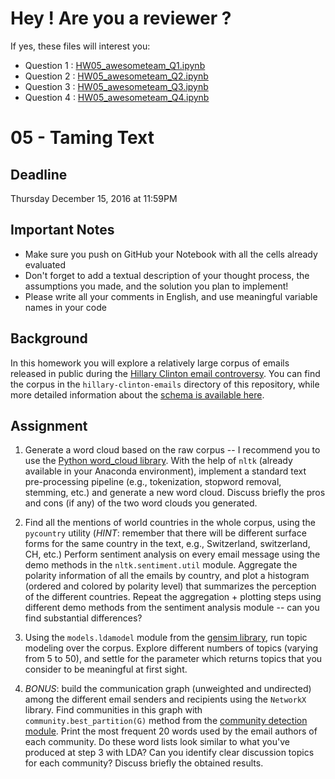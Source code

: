# Hey ! Are you a reviewer ?
If yes, these files will interest you:
- Question 1 : [HW05_awesometeam_Q1.ipynb](HW05_awesometeam_Q1.ipynb)
- Question 2 : [HW05_awesometeam_Q2.ipynb](HW05_awesometeam_Q2.ipynb)
- Question 3 : [HW05_awesometeam_Q3.ipynb](HW05_awesometeam_Q3.ipynb)
- Question 4 : [HW05_awesometeam_Q4.ipynb](HW05_awesometeam_Q4.ipynb)

# 05 - Taming Text

## Deadline
Thursday December 15, 2016 at 11:59PM

## Important Notes
* Make sure you push on GitHub your Notebook with all the cells already evaluated
* Don't forget to add a textual description of your thought process, the assumptions you made, and the solution
you plan to implement!
* Please write all your comments in English, and use meaningful variable names in your code

## Background
In this homework you will explore a relatively large corpus of emails released in public during the
[Hillary Clinton email controversy](https://en.wikipedia.org/wiki/Hillary_Clinton_email_controversy).
You can find the corpus in the `hillary-clinton-emails` directory of this repository, while more detailed information 
about the [schema is available here](https://www.kaggle.com/kaggle/hillary-clinton-emails).

## Assignment
1. Generate a word cloud based on the raw corpus -- I recommend you to use the [Python word_cloud library](https://github.com/amueller/word_cloud).
With the help of `nltk` (already available in your Anaconda environment), implement a standard text pre-processing 
pipeline (e.g., tokenization, stopword removal, stemming, etc.) and generate a new word cloud. Discuss briefly the pros and
cons (if any) of the two word clouds you generated.

2. Find all the mentions of world countries in the whole corpus, using the `pycountry` utility (*HINT*: remember that
there will be different surface forms for the same country in the text, e.g., Switzerland, switzerland, CH, etc.)
Perform sentiment analysis on every email message using the demo methods in the `nltk.sentiment.util` module. Aggregate 
the polarity information of all the emails by country, and plot a histogram (ordered and colored by polarity level)
that summarizes the perception of the different countries. Repeat the aggregation + plotting steps using different demo
methods from the sentiment analysis module -- can you find substantial differences?

3. Using the `models.ldamodel` module from the [gensim library](https://radimrehurek.com/gensim/index.html), run topic
modeling over the corpus. Explore different numbers of topics (varying from 5 to 50), and settle for the parameter which
returns topics that you consider to be meaningful at first sight.

4. *BONUS*: build the communication graph (unweighted and undirected) among the different email senders and recipients
using the `NetworkX` library. Find communities in this graph with `community.best_partition(G)` method from the 
[community detection module](http://perso.crans.org/aynaud/communities/index.html). Print the most frequent 20 words used
by the email authors of each community. Do these word lists look similar to what you've produced at step 3 with LDA?
Can you identify clear discussion topics for each community? Discuss briefly the obtained results.
